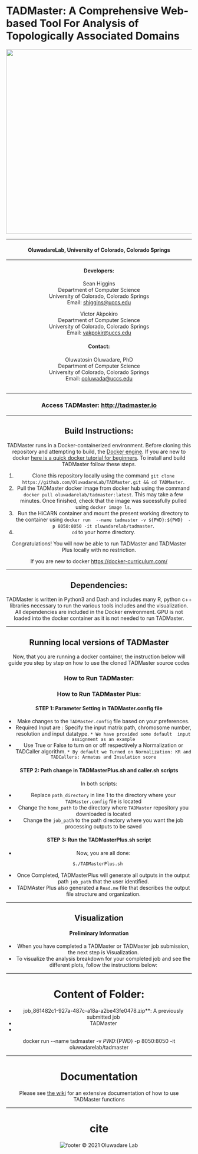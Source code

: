 # TADMaster: A Comprehensive Web-based Tool For Analysis of Topologically Associated Domains 

<center><img src="http://biomlearn.uccs.edu/static/image/testing.jpg" width="700" height="500"> <center>

___________________
#### OluwadareLab, University of Colorado, Colorado Springs
___________________

#### Developers:
Sean Higgins <br />
Department of Computer Science <br />
University of Colorado, Colorado Springs <br />
Email: [shiggins@uccs.edu](mailto:shiggins@uccs.edu) <br />

Victor Akpokiro <br />
Department of Computer Science <br />
University of Colorado, Colorado Springs <br />
Email: [vakpokir@uccs.edu](mailto:vakpokir@uccs.edu) 

#### Contact:
Oluwatosin Oluwadare, PhD <br />
Department of Computer Science <br />
University of Colorado, Colorado Springs <br />
Email: [ooluwada@uccs.edu](ooluwada@uccs.edu) <br /><br />
	

___________________
### Access TADMaster:  http://tadmaster.io
___________________	

## Build Instructions:
TADMaster runs in a Docker-containerized environment. Before cloning this repository and attempting to build, the [Docker engine](https://docs.docker.com/engine/install/). If you are new to docker [here is a quick docker tutorial for beginners](https://docker-curriculum.com/). To install and build TADMaster follow these steps.

1. Clone this repository locally using the command `git clone https://github.com/OluwadareLab/TADMaster.git && cd TADMaster`.
2. Pull the TADMaster docker image from docker hub using the command `docker pull oluwadarelab/tadmaster:latest`. This may take a few minutes. Once finished, check that the image was sucessfully pulled using `docker image ls`.
3. Run the HiCARN container and mount the present working directory to the container using `docker run  --name tadmaster -v ${PWD}:${PWD}  -p 8050:8050 -it oluwadarelab/tadmaster`.
4. `cd` to your home directory.

Congratulations! You will now be able to run TADMaster and TADMaster Plus locally with no restriction.


If you are new to docker  https://docker-curriculum.com/
___________________	
## Dependencies:
TADMaster is written in Python3 and Dash and includes many R, python c++ libraries necessary to run the various tools includes and the visualization. All dependencies are included in the Docker environment. GPU is not loaded into the docker container as it is not needed to run TADMaster.
_________________

## Running local versions of TADMaster
Now, that you are running a docker container, the instruction below will guide you step by step on how to use the cloned TADMaster source codes

### How to Run TADMaster: 


### How to Run TADMaster Plus: 
#### STEP 1: Parameter Setting in TADMaster.config file
* Make changes to the `TADMaster.config` file based on your preferences.
* Required Input are : Specify the input matrix path, chromosome number, resolution and input datatype.
	`* We have provided some default  input assignment as an example`
* Use True or False to turn on or off respectively a Normalization or TADCaller algorithm.
	`* By default we Turned on Normalization: KR and TADCallers: Armatus and Insulation score`
	
#### STEP 2: Path change in TADMasterPlus.sh and caller.sh scripts
In both scripts:
* Replace `path_directory` in line 1 to the directory where your `TADMaster.config` file is located
* Change the `home_path` to the directory where `TADMaster` repository you downloaded is located
* Change the `job_path` to the path directory where you want the job processing outputs to be saved

#### STEP 3: Run the TADMasterPlus.sh script
* Now, you are all done:

```bash
$./TADMasterPlus.sh 
```
* Once Completed, TADMasterPlus will generate all outputs in the output path `job_path` that the user identified.
* TADMAster Plus also generated a `Read.me` file that describes the output file structure and organization.
 

_________________

## Visualization
#### Preliminary Information
* When you have completed a TADMaster or TADMaster job submission, the next step is Visualization.
* To visualize the analysis breakdown for your completed job and see the different plots, follow the instructions below: 

_________________

# Content of Folder:
- job_861482c1-927a-487c-a18a-a2be43fe0478.zip**: A previously submitted job 
- TADMaster
- 

docker run  --name tadmaster -v ${PWD}:${PWD}  -p 8050:8050 -it oluwadarelab/tadmaster

_________________

# Documentation

Please see [the wiki](https://github.com/OluwadareLab/TADMaster/wiki) for an extensive documentation of how to use TADMaster functions

_________________
	

# cite





 ![footer](http://biomlearn.uccs.edu/static/image/UCCS_Logo.png) © 2021 Oluwadare Lab 
	  
	



